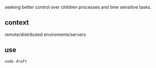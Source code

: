 seeking better control over children processes and time sensitive tasks.

## context

remote/distributed enviroments/servers

## use

`node draft`